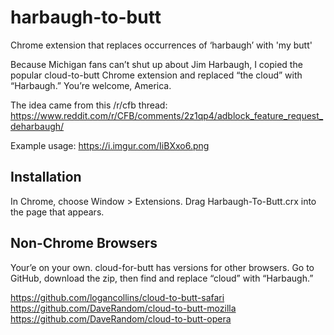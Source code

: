 harbaugh-to-butt
=============

Chrome extension that replaces occurrences of ‘harbaugh’ with 'my butt'

Because Michigan fans can’t shut up about Jim Harbaugh, I copied the popular cloud-to-butt Chrome extension and replaced “the cloud” with “Harbaugh.”  You’re welcome, America. 

The idea came from this /r/cfb thread:  https://www.reddit.com/r/CFB/comments/2z1qp4/adblock_feature_request_deharbaugh/ 

Example usage:  https://i.imgur.com/IiBXxo6.png


Installation
------------

In Chrome, choose Window > Extensions.  Drag Harbaugh-To-Butt.crx into the page that appears.

Non-Chrome Browsers
------------

Your’e on your own.  cloud-for-butt has versions for other browsers.  Go to GitHub, download the zip, then find and replace “cloud” with “Harbaugh.”  

https://github.com/logancollins/cloud-to-butt-safari
https://github.com/DaveRandom/cloud-to-butt-mozilla
https://github.com/DaveRandom/cloud-to-butt-opera

